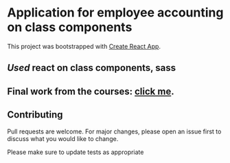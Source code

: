 # Application for employee accounting on class components

This project was bootstrapped with [Create React App](https://github.com/facebook/create-react-app).

## *Used* **react** on **class components, sass**

## Final work from the courses: **[click me](https://www.udemy.com/course/javascript_full/)**.


## Contributing

Pull requests are welcome. For major changes, please open an issue first to discuss what you would like to change.

Please make sure to update tests as appropriate

